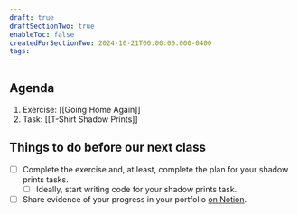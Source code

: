 ```yaml
---
draft: true
draftSectionTwo: true
enableToc: false
createdForSectionTwo: 2024-10-21T00:00:00.000-0400
tags:
---
```

## Agenda
1. Exercise: [[Going Home Again]]
2. Task: [[T-Shirt Shadow Prints]]
## Things to do before our next class
- [ ] Complete the exercise and, at least, complete the plan for your shadow prints tasks.
	- [ ] Ideally, start writing code for your shadow prints task.
- [ ] Share evidence of your progress in your portfolio [on Notion](https://notion.so).